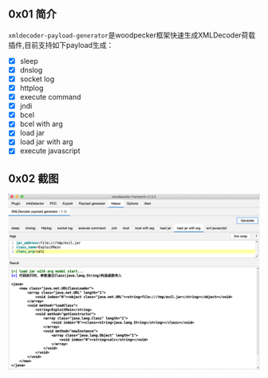 ## 0x01 简介

`xmldecoder-payload-generator`是woodpecker框架快速生成XMLDecoder荷载插件,目前支持如下payload生成：

- [x] sleep
- [x] dnslog
- [x] socket log
- [x] httplog
- [x] execute command
- [x] jndi
- [x] bcel
- [x] bcel with arg
- [x] load jar
- [x] load jar with arg
- [x] execute javascript

## 0x02 截图

![](./docs/xmldecoder-payload-generator.png)
